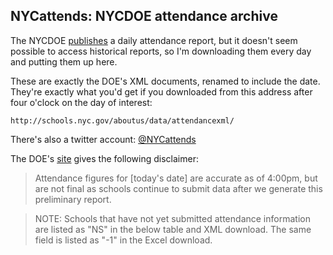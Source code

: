 NYCattends: NYCDOE attendance archive
-------------------------------------

The NYCDOE [publishes](bit.ly/NYCattends) a daily attendance report, but it doesn't seem possible to access historical reports, so I'm downloading them every day and putting them up here.

These are exactly the DOE's XML documents, renamed to include the date. They're exactly what you'd get if you downloaded from this address after four o'clock on the day of interest:

    http://schools.nyc.gov/aboutus/data/attendancexml/

There's also a twitter account: [@NYCattends](https://twitter.com/NYCattends)

The DOE's [site](https://github.com/ajschumacher/NYCattends/blob/master/bit.ly/NYCattends) gives the following disclaimer:

> Attendance figures for [today's date] are accurate as of 4:00pm, but are not final as schools continue to submit data after we generate this preliminary report.

> NOTE: Schools that have not yet submitted attendance information are listed as "NS" in the below table and XML download. The same field is listed as "-1" in the Excel download.
